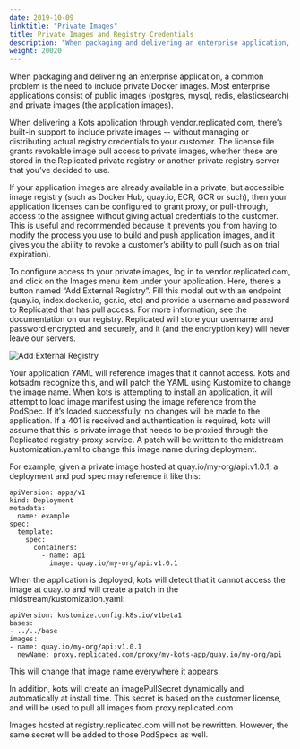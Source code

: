 ```yaml
---
date: 2019-10-09
linktitle: "Private Images"
title: Private Images and Registry Credentials
description: "When packaging and delivering an enterprise application, a common problem is the need to include private Docker images. Most enterprise applications consist of public images (postgres, mysql, redis, elasticsearch) and private images (the application images)."
weight: 20020
---
```


When packaging and delivering an enterprise application, a common problem is the need to include private Docker images. Most enterprise applications consist of public images (postgres, mysql, redis, elasticsearch) and private images (the application images).

When delivering a Kots application through vendor.replicated.com, there’s built-in support to include private images -- without managing or distributing actual registry credentials to your customer. The license file grants revokable image pull access to private images, whether these are stored in the Replicated private registry or another private registry server that you’ve decided to use.

If your application images are already available in a private, but accessible image registry (such as Docker Hub, quay.io, ECR, GCR or such), then your application licenses can be configured to grant proxy, or pull-through, access to the assignee without giving actual credentials to the customer. This is useful and recommended because it prevents you from having to modify the process you use to build and push application images, and it gives you the ability to revoke a customer’s ability to pull (such as on trial expiration).

To configure access to your private images, log in to vendor.replicated.com, and click on the Images menu item under your application. Here, there’s a button named “Add External Registry”. Fill this modal out with an endpoint (quay.io, index.docker.io, gcr.io, etc) and provide a username and password to Replicated that has pull access. For more information, see the documentation on our registry. Replicated will store your username and password encrypted and securely, and it (and the encryption key) will never leave our servers.

![Add External Registry](/images/add-external-registry.png)


Your application YAML will reference images that it cannot access. Kots and kotsadm recognize this, and will patch the YAML using Kustomize to change the image name. When kots is attempting to install an application, it will attempt to load image manifest using the image reference from the PodSpec. If it’s loaded successfully, no changes will be made to the application. If a 401 is received and authentication is required, kots will assume that this is private image that needs to be proxied through the Replicated registry-proxy service. A patch will be written to the midstream kustomization.yaml to change this image name during deployment.

For example, given a private image hosted at quay.io/my-org/api:v1.0.1, a deployment and pod spec may reference it like this:

```
apiVersion: apps/v1
kind: Deployment
metadata:
  name: example
spec:
  template:
    spec:
      containers:
        - name: api
          image: quay.io/my-org/api:v1.0.1
```

When the application is deployed, kots will detect that it cannot access the image at quay.io and will create a patch in the midstream/kustomization.yaml:

```
apiVersion: kustomize.config.k8s.io/v1beta1
bases:
- ../../base
images:
- name: quay.io/my-org/api:v1.0.1
  newName: proxy.replicated.com/proxy/my-kots-app/quay.io/my-org/api
```

This will change that image name everywhere it appears.

In addition, kots will create an imagePullSecret dynamically and automatically at install time. This secret is based on the customer license, and will be used to pull all images from proxy.replicated.com

Images hosted at registry.replicated.com will not be rewritten.  However, the same secret will be added to those PodSpecs as well.
